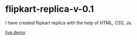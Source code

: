 # flipkart-replica-v-0.1
 I have created flipkart replica with the help of HTML, CSS, Js.

[live demo](https://prakash-tm.github.io/flipkart-replica-v-0.1/)
<!-- [website] : https://prakash-tm.github.io/flipkart-replica-v-0.1/ -->





<!-- ### Hi there, I'm Jesse - aka [codeSTACKr][website] 👋


- 🔭 I just launched my first course: [Become A VS Code SuperHero!][course]!


 [more videos...](https://youtube.com/codestackr)

[website]: https://codeSTACKr.com
[course]: http://vsCodeHero.com -->

